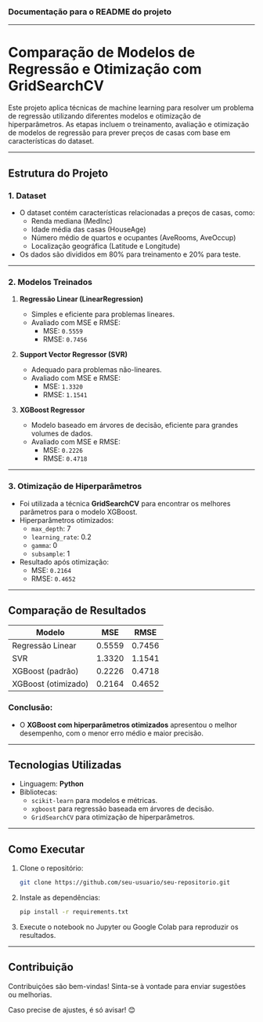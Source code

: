 ### Documentação para o README do projeto

---

# Comparação de Modelos de Regressão e Otimização com GridSearchCV

Este projeto aplica técnicas de machine learning para resolver um problema de regressão utilizando diferentes modelos e otimização de hiperparâmetros. As etapas incluem o treinamento, avaliação e otimização de modelos de regressão para prever preços de casas com base em características do dataset.

---

## Estrutura do Projeto

### 1. Dataset
- O dataset contém características relacionadas a preços de casas, como:
  - Renda mediana (MedInc)
  - Idade média das casas (HouseAge)
  - Número médio de quartos e ocupantes (AveRooms, AveOccup)
  - Localização geográfica (Latitude e Longitude)
- Os dados são divididos em 80% para treinamento e 20% para teste.

---

### 2. Modelos Treinados
1. **Regressão Linear (LinearRegression)**
   - Simples e eficiente para problemas lineares.
   - Avaliado com MSE e RMSE:
     - MSE: `0.5559`
     - RMSE: `0.7456`

2. **Support Vector Regressor (SVR)**
   - Adequado para problemas não-lineares.
   - Avaliado com MSE e RMSE:
     - MSE: `1.3320`
     - RMSE: `1.1541`

3. **XGBoost Regressor**
   - Modelo baseado em árvores de decisão, eficiente para grandes volumes de dados.
   - Avaliado com MSE e RMSE:
     - MSE: `0.2226`
     - RMSE: `0.4718`

---

### 3. Otimização de Hiperparâmetros
- Foi utilizada a técnica **GridSearchCV** para encontrar os melhores parâmetros para o modelo XGBoost.
- Hiperparâmetros otimizados:
  - `max_depth`: 7
  - `learning_rate`: 0.2
  - `gamma`: 0
  - `subsample`: 1
- Resultado após otimização:
  - MSE: `0.2164`
  - RMSE: `0.4652`

---

## Comparação de Resultados

| Modelo                  | MSE    | RMSE   |
|-------------------------|--------|--------|
| Regressão Linear        | 0.5559 | 0.7456 |
| SVR                    | 1.3320 | 1.1541 |
| XGBoost (padrão)       | 0.2226 | 0.4718 |
| XGBoost (otimizado)    | 0.2164 | 0.4652 |

### Conclusão:
- O **XGBoost com hiperparâmetros otimizados** apresentou o melhor desempenho, com o menor erro médio e maior precisão.

---

## Tecnologias Utilizadas
- Linguagem: **Python**
- Bibliotecas:
  - `scikit-learn` para modelos e métricas.
  - `xgboost` para regressão baseada em árvores de decisão.
  - `GridSearchCV` para otimização de hiperparâmetros.

---

## Como Executar

1. Clone o repositório:
   ```bash
   git clone https://github.com/seu-usuario/seu-repositorio.git
   ```
2. Instale as dependências:
   ```bash
   pip install -r requirements.txt
   ```
3. Execute o notebook no Jupyter ou Google Colab para reproduzir os resultados.

---

## Contribuição
Contribuições são bem-vindas! Sinta-se à vontade para enviar sugestões ou melhorias.

Caso precise de ajustes, é só avisar! 😊
